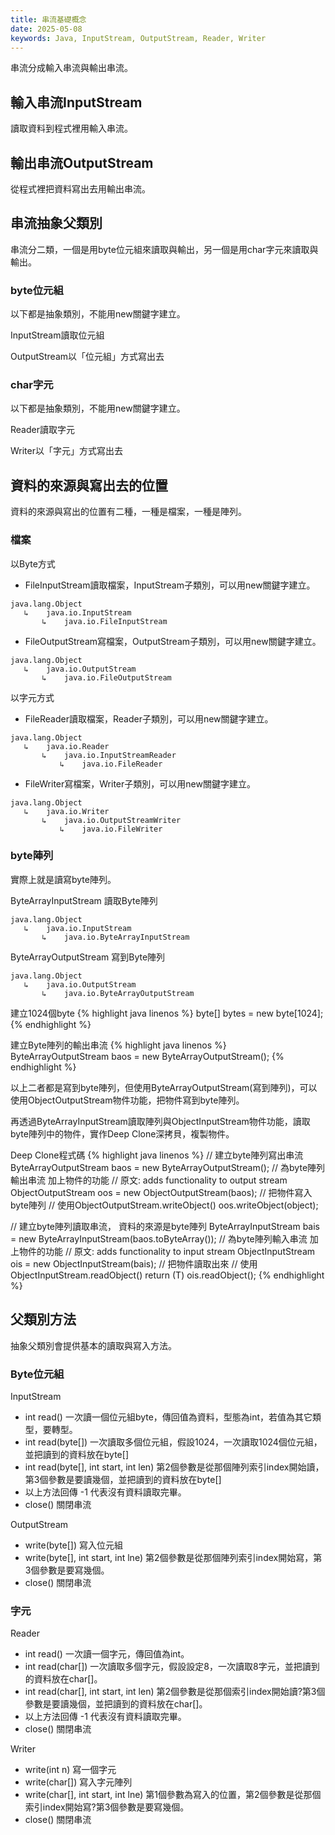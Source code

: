 ```yaml
---
title: 串流基礎概念
date: 2025-05-08
keywords: Java, InputStream, OutputStream, Reader, Writer
---
```

串流分成輸入串流與輸出串流。
## 輸入串流InputStream
讀取資料到程式裡用輸入串流。

## 輸出串流OutputStream
從程式裡把資料寫出去用輸出串流。

## 串流抽象父類別
串流分二類，一個是用byte位元組來讀取與輸出，另一個是用char字元來讀取與輸出。

### byte位元組
以下都是抽象類別，不能用new關鍵字建立。

InputStream讀取位元組

OutputStream以「位元組」方式寫出去

### char字元
以下都是抽象類別，不能用new關鍵字建立。

Reader讀取字元

Writer以「字元」方式寫出去

## 資料的來源與寫出去的位置
資料的來源與寫出的位置有二種，一種是檔案，一種是陣列。

### 檔案
以Byte方式
- FileInputStream讀取檔案，InputStream子類別，可以用new關鍵字建立。
```
java.lang.Object
   ↳	java.io.InputStream
 	   ↳	java.io.FileInputStream
```
- FileOutputStream寫檔案，OutputStream子類別，可以用new關鍵字建立。
```
java.lang.Object
   ↳	java.io.OutputStream
 	   ↳	java.io.FileOutputStream
```

以字元方式
- FileReader讀取檔案，Reader子類別，可以用new關鍵字建立。
```
java.lang.Object
   ↳	java.io.Reader
 	   ↳	java.io.InputStreamReader
 	 	   ↳	java.io.FileReader
```
- FileWriter寫檔案，Writer子類別，可以用new關鍵字建立。
```
java.lang.Object
   ↳	java.io.Writer
 	   ↳	java.io.OutputStreamWriter
 	 	   ↳	java.io.FileWriter
```

### byte陣列
實際上就是讀寫byte陣列。

ByteArrayInputStream 讀取Byte陣列
```
java.lang.Object
   ↳	java.io.InputStream
 	   ↳	java.io.ByteArrayInputStream
```

ByteArrayOutputStream 寫到Byte陣列
```
java.lang.Object
   ↳	java.io.OutputStream
 	   ↳	java.io.ByteArrayOutputStream
```

建立1024個byte
{% highlight java linenos %}
byte[] bytes = new byte[1024]; 
{% endhighlight %}

建立Byte陣列的輸出串流
{% highlight java linenos %}
ByteArrayOutputStream baos = new ByteArrayOutputStream();
{% endhighlight %}

以上二者都是寫到byte陣列，但使用ByteArrayOutputStream(寫到陣列)，可以使用ObjectOutputStream物件功能，把物件寫到byte陣列。

再透過ByteArrayInputStream讀取陣列與ObjectInputStream物件功能，讀取byte陣列中的物件，實作Deep Clone深拷貝，複製物件。

Deep Clone程式碼
{% highlight java linenos %}
  // 建立byte陣列寫出串流
  ByteArrayOutputStream baos = new ByteArrayOutputStream();
  // 為byte陣列輸出串流 加上物件的功能
  // 原文: adds functionality to output stream
  ObjectOutputStream oos = new ObjectOutputStream(baos);
  // 把物件寫入byte陣列
  // 使用ObjectOutputStream.writeObject()
  oos.writeObject(object);
  
  // 建立byte陣列讀取串流， 資料的來源是byte陣列
  ByteArrayInputStream bais = new ByteArrayInputStream(baos.toByteArray());
  // 為byte陣列輸入串流 加上物件的功能
  // 原文: adds functionality to input stream
  ObjectInputStream ois = new ObjectInputStream(bais);
  // 把物件讀取出來
  // 使用ObjectInputStream.readObject()
  return (T) ois.readObject();
{% endhighlight %}	

## 父類別方法
抽象父類別會提供基本的讀取與寫入方法。

### Byte位元組
InputStream
- int read() 一次讀一個位元組byte，傳回值為資料，型態為int，若值為其它類型，要轉型。
- int read(byte[]) 一次讀取多個位元組，假設1024，一次讀取1024個位元組，並把讀到的資料放在byte[]
- int read(byte[], int start, int len) 第2個參數是從那個陣列索引index開始讀，第3個參數是要讀幾個，並把讀到的資料放在byte[]
- 以上方法回傳 -1 代表沒有資料讀取完畢。
- close() 關閉串流

OutputStream
- write(byte[]) 寫入位元組
- write(byte[], int start, int lne) 第2個參數是從那個陣列索引index開始寫，第3個參數是要寫幾個。
- close() 關閉串流

### 字元
Reader
- int read() 一次讀一個字元，傳回值為int。
- int read(char[]) 一次讀取多個字元，假設設定8，一次讀取8字元，並把讀到的資料放在char[]。
- int read(char[], int start, int len) 第2個參數是從那個索引index開始讀?第3個參數是要讀幾個，並把讀到的資料放在char[]。
- 以上方法回傳 -1 代表沒有資料讀取完畢。
- close() 關閉串流

Writer
- write(int n) 寫一個字元
- write(char[]) 寫入字元陣列
- write(char[], int start, int lne) 第1個參數為寫入的位置，第2個參數是從那個索引index開始寫?第3個參數是要寫幾個。
- close() 關閉串流
